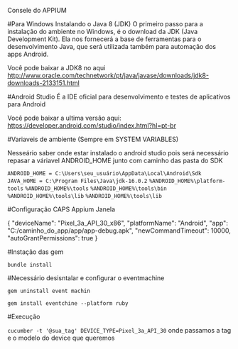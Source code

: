 Consele do APPIUM

#Para Windows
Instalando o Java 8 (JDK)
O primeiro passo para a instalação do ambiente no Windows, é o download da JDK (Java Development Kit). Ela nos fornecerá a base de ferramentas para o desenvolvimento Java, que será utilizada também para automação dos apps Android.

Você pode baixar a JDK8 no aqui http://www.oracle.com/technetwork/pt/java/javase/downloads/jdk8-downloads-2133151.html

#Android Studio
É a IDE oficial para desenvolvimento e testes de aplicativos para Android

Você pode baixar a ultima versão aqui: https://developer.android.com/studio/index.html?hl=pt-br

#Variaveis de ambiente (Sempre em SYSTEM VARIABLES)

Nesseário saber onde estar instalado o android studio pois será necessário repasar a váriavel ANDROID_HOME junto com caminho das pasta do SDK

```ANDROID_HOME = C:\Users\seu_usuário\AppData\Local\Android\Sdk```
```JAVA_HOME = C:\Program Files\Java\jdk-16.0.2```
```%ANDROID_HOME%\platform-tools```
```%ANDROID_HOME%\tools```
```%ANDROID_HOME%\tools\bin```
```%ANDROID_HOME%\tools\lib```
```%ANDROID_HOME%\tools\lib```

#Configuração CAPS Appium Janela

{
"deviceName": "Pixel_3a_API_30_x86",
  "platformName": "Android",
  "app": "C:/caminho_do_app/app/app-debug.apk",
  "newCommandTimeout": 10000,
  "autoGrantPermissions": true
}

#Instação das gem 

```bundle install```

#Necessário desisntalar e configurar o eventmachine

```gem uninstall event machin ```

```gem install eventchine --platform ruby```

#Execução

```cucumber -t '@sua_tag' DEVICE_TYPE=Pixel_3a_API_30```
onde passamos a tag e o modelo do device que queremos 
